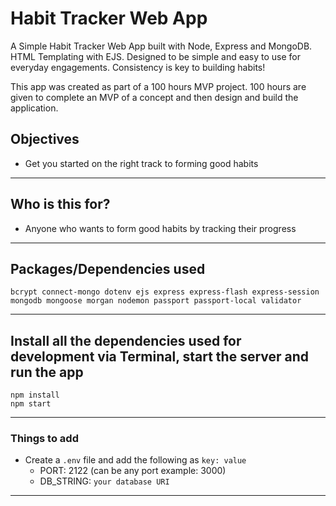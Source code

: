 # Habit Tracker Web App

A Simple Habit Tracker Web App built with Node, Express and MongoDB. HTML Templating with EJS. Designed to be simple and easy to use for everyday engagements. Consistency is key to building habits!      

This app was created as part of a 100 hours MVP project. 100 hours are given to complete an MVP of a concept and then design and build the application.
## Objectives

- Get you started on the right track to forming good habits
---

## Who is this for? 

- Anyone who wants to form good habits by tracking their progress

---

## Packages/Dependencies used 

```
bcrypt connect-mongo dotenv ejs express express-flash express-session mongodb mongoose morgan nodemon passport passport-local validator
```

---

## Install all the dependencies used for development via Terminal, start the server and run the app

```
npm install
npm start

```
---

### Things to add

- Create a `.env` file and add the following as `key: value` 
  - PORT: 2122 (can be any port example: 3000) 
  - DB_STRING: `your database URI` 
 ---
 
